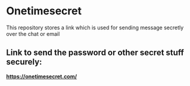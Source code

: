 # Onetimesecret
This repository stores a link which is used for sending message secretly over the chat or email
## Link to send the password or other secret stuff securely:
**https://onetimesecret.com/**
